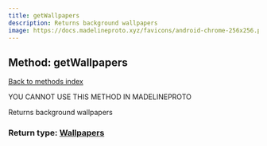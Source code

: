 ```yaml
---
title: getWallpapers
description: Returns background wallpapers
image: https://docs.madelineproto.xyz/favicons/android-chrome-256x256.png
---
```

## Method: getWallpapers  
[Back to methods index](index.md)


YOU CANNOT USE THIS METHOD IN MADELINEPROTO


Returns background wallpapers



### Return type: [Wallpapers](../types/Wallpapers.md)

